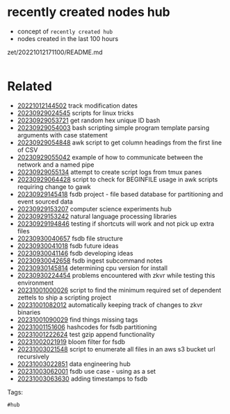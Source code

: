 # recently created nodes hub

- concept of `recently created hub`
- nodes created in the last 100 hours

zet/20221012171100/README.md

```
```

# Related

- [20221012144502](/zet/20221012144502/README.md) track modification dates
- [20230929024545](/zet/20230929024545/README.md) scripts for linux tricks
- [20230929053721](/zet/20230929053721/README.md) get random hex unique ID bash
- [20230929054003](/zet/20230929054003/README.md) bash scripting simple program template parsing arguments with case statement
- [20230929054848](/zet/20230929054848/README.md) awk script to get column headings from the first line of CSV
- [20230929055042](/zet/20230929055042/README.md) example of how to communicate between the network and a named pipe
- [20230929055134](/zet/20230929055134/README.md) attempt to create script logs from tmux panes
- [20230929064428](/zet/20230929064428/README.md) script to check for BEGINFILE usage in awk scripts requiring change to gawk
- [20230929145418](/zet/20230929145418/README.md) fsdb project - file based database for partitioning and event sourced data
- [20230929153207](/zet/20230929153207/README.md) computer science experiments hub
- [20230929153242](/zet/20230929153242/README.md) natural language processing libraries
- [20230929194846](/zet/20230929194846/README.md) testing if shortcuts will work and not pick up extra files
- [20230930040657](/zet/20230930040657/README.md) fsdb file structure
- [20230930041018](/zet/20230930041018/README.md) fsdb future ideas
- [20230930041146](/zet/20230930041146/README.md) fsdb developing ideas
- [20230930042658](/zet/20230930042658/README.md) fsdb ingest subcommand notes
- [20230930145814](/zet/20230930145814/README.md) determining cpu version for install
- [20230930224454](/zet/20230930224454/README.md) problems encountered with zkvr while testing this environment
- [20231001000026](/zet/20231001000026/README.md) script to find the minimum required set of dependent zettels to ship a scripting project
- [20231001082012](/zet/20231001082012/README.md) automatically keeping track of changes to zkvr binaries
- [20231001090029](/zet/20231001090029/README.md) find things missing tags
- [20231001151606](/zet/20231001151606/README.md) hashcodes for fsdb partitioning
- [20231001222624](/zet/20231001222624/README.md) test gzip append functionality
- [20231002021919](/zet/20231002021919/README.md) bloom filter for fsdb
- [20231003021548](/zet/20231003021548/README.md) script to enumerate all files in an aws s3 bucket url recursively
- [20231003022851](/zet/20231003022851/README.md) data engineering hub
- [20231003062001](/zet/20231003062001/README.md) fsdb use case - using as a set
- [20231003063630](/zet/20231003063630/README.md) adding timestamps to fsdb

Tags:

    #hub
